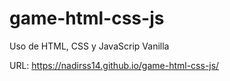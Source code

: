 # game-html-css-js
Uso de HTML, CSS y JavaScrip Vanilla

URL: https://nadirss14.github.io/game-html-css-js/
